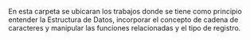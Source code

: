 En esta carpeta se ubicaran los trabajos donde se tiene como principio entender la Estructura de Datos, incorporar el concepto de cadena de caracteres y manipular  las funciones relacionadas y el tipo de registro.